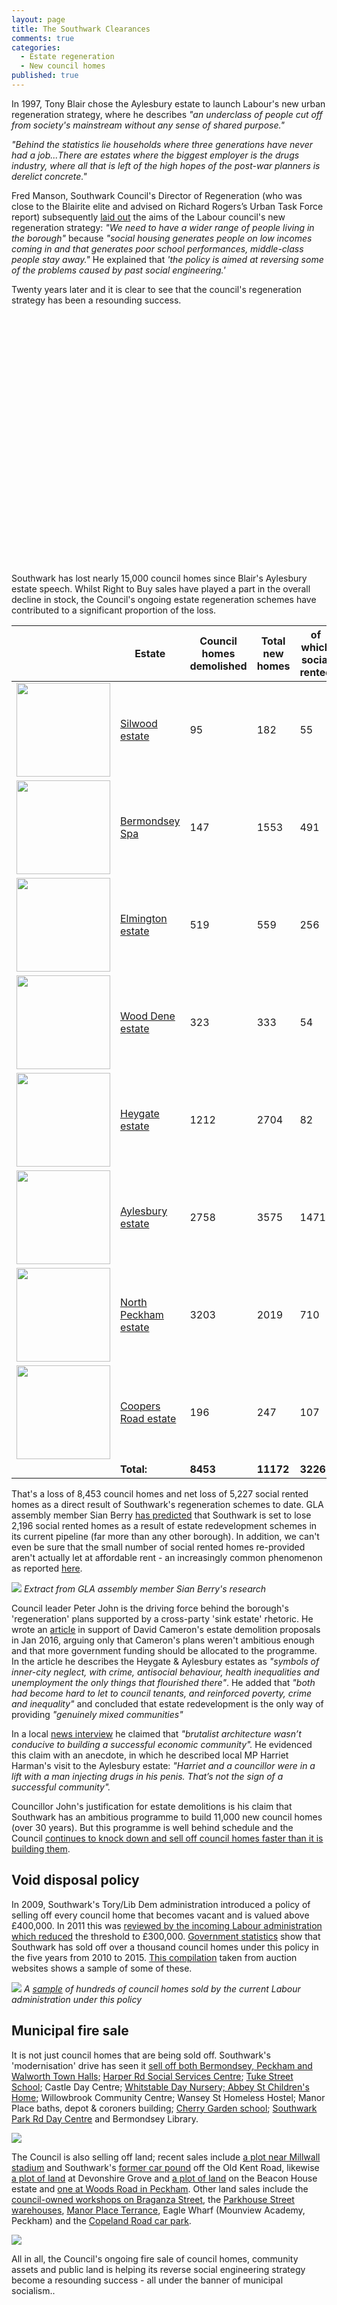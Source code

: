 ```yaml
---
layout: page
title: The Southwark Clearances
comments: true
categories:
  - Estate regeneration
  - New council homes
published: true
---
```

In 1997, Tony Blair chose the Aylesbury estate to launch Labour's new urban regeneration strategy, where he describes _"an underclass of people cut off from society's mainstream without any sense of shared purpose."_

_"Behind the statistics lie households where three generations have never had a job...There are estates where the biggest employer is the drugs industry, where all that is left of the high hopes of the post-war planners is derelict concrete."_

Fred Manson, Southwark Council's Director of Regeneration (who was close to the Blairite elite and advised on Richard Rogers’s Urban Task Force report) subsequently [laid out](http://heygate.github.io/img/EstatesGazette.pdf) the aims of the Labour council's new regeneration strategy: _"We need to have a wider range of people living in the borough"_ because _"social housing generates people on low incomes coming in and that generates poor school performances, middle-class people stay away."_ He explained that _'the policy is aimed at reversing some of the problems caused by past social engineering.'_

Twenty years later and it is clear to see that the council's regeneration strategy has been a resounding success.

<script src="http://ajax.googleapis.com/ajax/libs/jquery/1.8.2/jquery.min.js">
</script>
<script src="http://code.highcharts.com/highcharts.js">
</script>
<script src="http://code.highcharts.com/modules/exporting.js">
</script>

<div id="container" style="min-width: 310px; height: 400px; margin: 0 auto">
</div>

<script type="text/javascript">

        $('#container').highcharts({
            title: {
                text: "Southwark's Council Homes",
                x: -20 //center
            },
            subtitle: {
                text: 'Source: <a href="https://www.gov.uk/government/uploads/system/uploads/attachment_data/file/674346/LT_116.xlsx">https://www.gov.uk/government/uploads/system/uploads/attachment_data/file/674346/LT_116.xlsx</a>',
		x: -20
            },
            xAxis: {
                categories: ['1997', '1998', '1999', '2000', '2001', '2002', '2003', '2004', '2005', '2006', '2007', '2008', '2009', '2010', '2011', '2012', '2013', '2014', '2015', '2016', '2017', '2018']
            },
            yAxis: {
                title: {
                    text: 'Council-owned stock'
                },
                plotLines: [{
                    value: 0,
                    width: 1,
                    color: '#808080'
                }]
            },
            tooltip: {
                valueSuffix: ' Council homes'
            },
            legend: {
                layout: 'vertical',
                align: 'right',
                verticalAlign: 'middle',
                borderWidth: 0
            },
            series: [{
                name: 'Southwark',
                data: [53363, 52448, 51706, 50903, 49875, 48052, 46887, 45346, 43885, 42275, 41873, 41287, 40618, 40120, 39845, 39781, 38578, 39029, 38687, 38522, 38553, 38489]
            }]
        });

</script>

Southwark has lost nearly 15,000 council homes since Blair's Aylesbury estate speech. Whilst Right to Buy sales have played a part in the overall decline in stock, the Council's ongoing estate regeneration schemes have contributed to a significant proportion of the loss.

|   | Estate  | Council homes demolished  | Total new homes  | of which social rented  |
|---|---|---|---|---|
| <img src="http://crappistmartin.github.io/images/silwood.jpg" height="150" width="150"> | [Silwood estate](http://35percent.org/silwood-estate-regeneration/)  | 95  | 182  | 55  |
| <img src="http://crappistmartin.github.io/images/BermondseySpaDemolition.jpg" height="150" width="150">  | [Bermondsey Spa](http://35percent.org/bermondsey-spa-regeneration/)  | 147  | 1553  | 491  |
| <img src="http://crappistmartin.github.io/images/elmingtondemolition.jpg" height="150" width="150"> | [Elmington estate](http://35percent.org/elmington-estate-regeneration/) | 519  | 559  | 256  |
| <img src="http://crappistmartin.github.io/images/wooddene1.jpg" height="150" width="150"> | [Wood Dene estate](http://35percent.org/wood-dene-estate-regeneration/) | 323 | 333 | 54 |
| <img src="http://crappistmartin.github.io/images/heygatedemolition.jpg" height="150" width="150"> | [Heygate estate](http://35percent.org/heygate-regeneration-faq/) | 1212 | 2704 | 82 |
| <img src="http://crappistmartin.github.io/images/aylesburydemolition.jpg" height="150" width="150"> | [Aylesbury estate](http://35percent.org/aylesbury-estate/) | 2758 | 3575 | 1471 |
| <img src="http://crappistmartin.github.io/images/northpeckham5.jpg" height="150" width="150"> | [North Peckham estate](http://35percent.org/north-peckham-estate/) | 3203 | 2019 | 710 |
| <img src="http://35percent.org/img/marchantyeomancourts.jpg" height="150" width="150"> | [Coopers Road estate](http://35percent.org/coopers-road-estate/) | 196 | 247 | 107 |
|   | __Total:__ | __8453__ | __11172__ | __3226__ |

That's a loss of 8,453 council homes and net loss of 5,227 social rented homes as a direct result of Southwark's regeneration schemes to date. GLA assembly member Sian Berry [has predicted](http://www.sianberry.london/news/housing/2018_09_03_net_loss-of-council-homes-regeneration/) that Southwark is set to lose 2,196 social rented homes as a result of estate redevelopment schemes in its current pipeline (far more than any other borough). In addition, we can't even be sure that the small number of social rented homes re-provided aren't actually let at affordable rent - an increasingly common phenomenon as reported [here](http://35percent.org/redefining-social-rent/). 

![](http://35percent.org/img/schematicpipeline.jpg)
*Extract from GLA assembly member Sian Berry's research*

Council leader Peter John is the driving force behind the borough's 'regeneration' plans supported by a cross-party 'sink estate' rhetoric. He wrote an [article](https://web.archive.org/web/20160503113339/http://progressonline.org.uk/2016/01/14/camerons-has-much-to-learn-on-housing/) in support of David Cameron's estate demolition proposals in Jan 2016, arguing only that Cameron's plans weren't ambitious enough and that more government funding should be allocated to the programme. In the article he describes the Heygate & Aylesbury estates as _"symbols of inner-city neglect, with crime, antisocial behaviour, health inequalities and unemployment the only things that flourished there"_. He added that _"both had become hard to let to council tenants, and reinforced poverty, crime and inequality"_ and concluded that estate redevelopment is the only way of providing _"genuinely mixed communities"_ 

In a local [news interview](http://www.southwarknews.co.uk/news/my-conscience-is-clear-council-leader-peter-john-comes-out-fighting-as-heygate-deal-scrutinised/) he claimed that _"brutalist architecture wasn’t conducive to building a successful economic community"._ He evidenced this claim with an anecdote, in which he described local MP Harriet Harman's visit to the Aylesbury estate: _"Harriet and a councillor were in a lift with a man injecting drugs in his penis. That’s not the sign of a successful community"._

Councillor John's justification for estate demolitions is his claim that Southwark has an ambitious programme to build 11,000 new council homes (over 30 years). But this programme is well behind schedule and the Council [continues to knock down and sell off council homes faster than it is building them](http://35percent.org/2018-11-12-11000-council-homes-manifesto-pledge/).

## Void disposal policy
In 2009, Southwark's Tory/Lib Dem administration introduced a policy of selling off every council home that becomes vacant and is valued above £400,000. In 2011 this was [reviewed by the incoming Labour administration which reduced](http://moderngov.southwark.gov.uk/documents/s19458/Report%20Review%20of%20Void%20Disposal%20Strategy.pdf) the threshold to £300,000. [Government statistics](https://assets.publishing.service.gov.uk/government/uploads/system/uploads/attachment_data/file/561232/LT_648.xlsx) show that Southwark has sold off over a thousand council homes under this policy in the five years from 2010 to 2015. [This compilation](http://35percent.org/img/sold_by_southwark.pdf) taken from auction websites shows a sample of some of these.

![](http://35percent.org/img/samplecouncilhomessold.png)
*A [sample](/sold_by_southwark.pdf) of hundreds of council homes sold by the current Labour administration under this policy*

## Municipal fire sale
It is not just council homes that are being sold off. Southwark's 'modernisation' drive has seen it [sell off both Bermondsey, Peckham and Walworth Town Halls](http://35percent.org/southwark-town-halls/); [Harper Rd Social Services Centre](/img/23harperroad.pdf); [Tuke Street School](/woods-road); Castle Day Centre; [Whitstable Day Nursery; Abbey St Children's Home](http://moderngov.southwarksites.com/mgConvert2PDF.aspx?ID=7853); Willowbrook Community Centre; Wansey St Homeless Hostel; Manor Place baths, depot & coroners building; [Cherry Garden school](http://moderngov.southwark.gov.uk/ieDecisionDetails.aspx?Id=6723); [Southwark Park Rd Day Centre](http://moderngov.southwark.gov.uk/documents/s83680/Report%20Gateway%202%20345%20Southwark%20Park%20Road%20SE16.pdf) and Bermondsey Library.

![](http://35percent.org/img/selloff2.png)

The Council is also selling off land; recent sales include [a plot near Millwall stadium](http://moderngov.southwark.gov.uk/ieDecisionDetails.aspx?Id=5885) and Southwark's [former car pound](http://moderngov.southwark.gov.uk/ieDecisionDetails.aspx?Id=6563) off the Old Kent Road, likewise [a plot of land](http://moderngov.southwark.gov.uk/ieIssueDetails.aspx?IId=50017404&PlanId=0&Opt=3#AI50577) at Devonshire Grove and [a plot of land](http://moderngov.southwark.gov.uk/ieDecisionDetails.aspx?Id=3755) on the Beacon House estate and [ one at Woods Road in Peckham](http://moderngov.southwark.gov.uk/ieDecisionDetails.aspx?AIId=29450). Other land sales include the [council-owned workshops on Braganza Street](https://www.southwark.gov.uk/regeneration/southwark-regeneration-in-partnership-programme?chapter=6), the [Parkhouse Street warehouses](https://www.southwark.gov.uk/regeneration/southwark-regeneration-in-partnership-programme?chapter=12), [Manor Place Terrance](https://www.southwark.gov.uk/regeneration/southwark-regeneration-in-partnership-programme?chapter=10), Eagle Wharf (Mounview Academy, Peckham) and the [Copeland Road car park](https://www.southwark.gov.uk/regeneration/southwark-regeneration-in-partnership-programme?chapter=8).

<a href="http://35percent.org/img/soldland.png"><img src="http://35percent.org/img/soldland.png"></a>

All in all, the Council's ongoing fire sale of council homes, community assets and public land is helping its reverse social engineering strategy become a resounding success - all under the banner of municipal socialism..

<meta name="twitter:card" content="summary" />
<meta name="twitter:title" content="The Southwark Clearances" />
<meta name="twitter:description" content="The success of Southwark's regeneration strategy aimed at 'reversing some of the problems caused by past social engineering'" />
<meta name="twitter:image" content="http://35percent.org/img/councilstock.png" />
